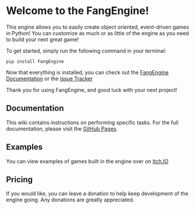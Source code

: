 # Welcome to the FangEngine!

This engine allows you to easily create object oriented, event-driven games in Python! You can customize as much or as little of the engine as you need to build your next great game!

To get started, simply run the following command in your terminal:
```
pip install FangEngine
```

Now that everything is installed, you can check out the [FangEngine Documentation](https://github.com/CPSuperstore/FangEngineDocs/wiki) or the [Issue Tracker](https://github.com/CPSuperstore/FangEngine/issues)

Thank you for using FangEngine, and good luck with your next project!

## Documentation
This wiki contains instructions on performing specific tasks. For the full documentation, please visit the [GitHub Pages](https://cpsuperstore.github.io/FangEngineDocs/index.html).

## Examples
You can view examples of games built in the engine over on [Itch.IO](https://cpsuperstore.itch.io/)

## Pricing
If you would like, you can leave a donation to help keep development of the engine going. Any donations are greatly appreciated.
